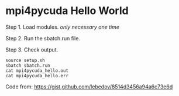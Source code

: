 # mpi4pycuda Hello World

Step 1. Load modules. *only necessary one time*

Step 2. Run the sbatch.run file. 

Step 3. Check output. 

```
source setup.sh
sbatch sbatch.run
cat mpi4pycuda_hello.out
cat mpi4pycuda_hello.err
```

Code from: https://gist.github.com/lebedov/8514d3456a94a6c73e6d
